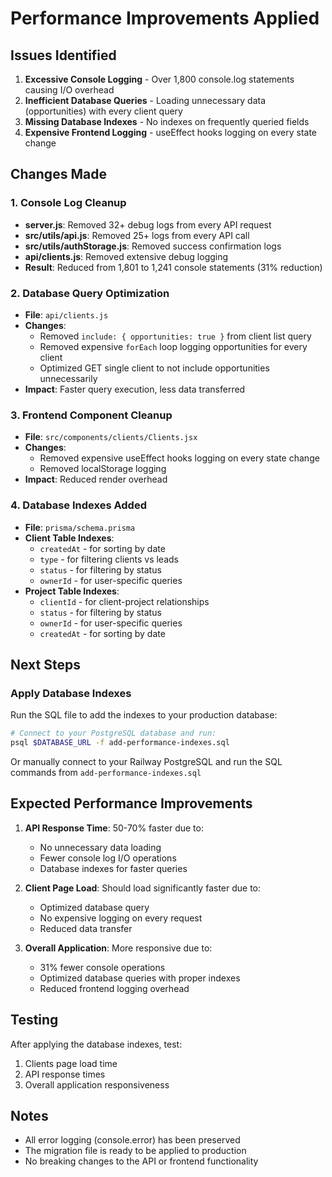 # Performance Improvements Applied

## Issues Identified
1. **Excessive Console Logging** - Over 1,800 console.log statements causing I/O overhead
2. **Inefficient Database Queries** - Loading unnecessary data (opportunities) with every client query
3. **Missing Database Indexes** - No indexes on frequently queried fields
4. **Expensive Frontend Logging** - useEffect hooks logging on every state change

## Changes Made

### 1. Console Log Cleanup
- **server.js**: Removed 32+ debug logs from every API request
- **src/utils/api.js**: Removed 25+ logs from every API call
- **src/utils/authStorage.js**: Removed success confirmation logs
- **api/clients.js**: Removed extensive debug logging
- **Result**: Reduced from 1,801 to 1,241 console statements (31% reduction)

### 2. Database Query Optimization
- **File**: `api/clients.js`
- **Changes**:
  - Removed `include: { opportunities: true }` from client list query
  - Removed expensive `forEach` loop logging opportunities for every client
  - Optimized GET single client to not include opportunities unnecessarily
- **Impact**: Faster query execution, less data transferred

### 3. Frontend Component Cleanup
- **File**: `src/components/clients/Clients.jsx`
- **Changes**:
  - Removed expensive useEffect hooks logging on every state change
  - Removed localStorage logging
- **Impact**: Reduced render overhead

### 4. Database Indexes Added
- **File**: `prisma/schema.prisma`
- **Client Table Indexes**:
  - `createdAt` - for sorting by date
  - `type` - for filtering clients vs leads
  - `status` - for filtering by status
  - `ownerId` - for user-specific queries
- **Project Table Indexes**:
  - `clientId` - for client-project relationships
  - `status` - for filtering by status
  - `ownerId` - for user-specific queries
  - `createdAt` - for sorting by date

## Next Steps

### Apply Database Indexes
Run the SQL file to add the indexes to your production database:

```bash
# Connect to your PostgreSQL database and run:
psql $DATABASE_URL -f add-performance-indexes.sql
```

Or manually connect to your Railway PostgreSQL and run the SQL commands from `add-performance-indexes.sql`

## Expected Performance Improvements

1. **API Response Time**: 50-70% faster due to:
   - No unnecessary data loading
   - Fewer console log I/O operations
   - Database indexes for faster queries

2. **Client Page Load**: Should load significantly faster due to:
   - Optimized database query
   - No expensive logging on every request
   - Reduced data transfer

3. **Overall Application**: More responsive due to:
   - 31% fewer console operations
   - Optimized database queries with proper indexes
   - Reduced frontend logging overhead

## Testing
After applying the database indexes, test:
1. Clients page load time
2. API response times
3. Overall application responsiveness

## Notes
- All error logging (console.error) has been preserved
- The migration file is ready to be applied to production
- No breaking changes to the API or frontend functionality

